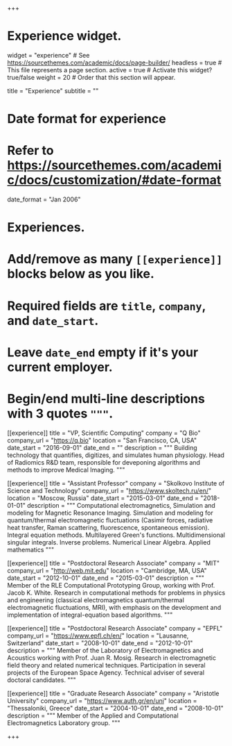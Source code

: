 +++
# Experience widget.
widget = "experience"  # See https://sourcethemes.com/academic/docs/page-builder/
headless = true  # This file represents a page section.
active = true  # Activate this widget? true/false
weight = 20  # Order that this section will appear.

title = "Experience"
subtitle = ""

# Date format for experience
#   Refer to https://sourcethemes.com/academic/docs/customization/#date-format
date_format = "Jan 2006"

# Experiences.
#   Add/remove as many `[[experience]]` blocks below as you like.
#   Required fields are `title`, `company`, and `date_start`.
#   Leave `date_end` empty if it's your current employer.
#   Begin/end multi-line descriptions with 3 quotes `"""`.
[[experience]]
  title = "VP, Scientific Computing"
  company = "Q Bio"
  company_url = "https://q.bio"
  location = "San Francisco, CA, USA"
  date_start = "2016-09-01"
  date_end = ""
  description = """
  Building technology that quantifies, digitizes, and simulates human physiology. Head of Radiomics R&D team, responsible for deveponing algorithms and methods to improve Medical Imaging.
  """

[[experience]]
  title = "Assistant Professor"
  company = "Skolkovo Institute of Science and Technology"
  company_url = "https://www.skoltech.ru/en/"
  location = "Moscow, Russia"
  date_start = "2015-03-01"
  date_end = "2018-01-01"
  description = """
  Computational electromagnetics, Simulation and modeling for Magnetic Resonance Imaging. Simulation and modeling for quantum/thermal electromagnetic fluctuations (Casimir forces, radiative heat transfer, Raman scattering, fluorescence, spontaneous emission). Integral equation methods. Multilayered Green's functions. Multidimensional singular integrals. Inverse problems. Numerical Linear Algebra. Applied mathematics
  """

[[experience]]
  title = "Postdoctoral Research Associate"
  company = "MIT"
  company_url = "http://web.mit.edu"
  location = "Cambridge, MA, USA"
  date_start = "2012-10-01"
  date_end = "2015-03-01"
  description = """
  Member of the RLE Computational Prototyping Group, working with Prof. Jacob K. White. Research in computational methods for problems in physics and engineering (classical electromagnetics quantum/thermal electromagnetic fluctuations, MRI), with emphasis on the development and implementation of integral-equation based algorithms.
  """

[[experience]]
  title = "Postdoctoral Research Associate"
  company = "EPFL"
  company_url = "https://www.epfl.ch/en/"
  location = "Lausanne, Switzerland"
  date_start = "2008-10-01"
  date_end = "2012-10-01"
  description = """
  Member of the Laboratory of Electromagnetics and Acoustics working with Prof. Juan R. Mosig. Research in electromagnetic field theory and related numerical techniques. Participation in several projects of the European Space Agency. Technical adviser of several doctoral candidates.
  """

[[experience]]
  title = "Graduate Research Associate"
  company = "Aristotle University"
  company_url = "https://www.auth.gr/en/uni"
  location = "Thessaloniki, Greece"
  date_start = "2004-10-01"
  date_end = "2008-10-01"
  description = """
  Member of the Applied and Computational Electromagnetics Laboratory group.
  """

+++
